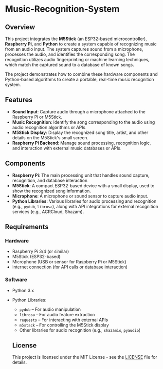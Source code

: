 # Music-Recognition-System

## Overview

This project integrates the **M5Stick** (an ESP32-based microcontroller), **Raspberry Pi**, and **Python** to create a system capable of recognizing music from an audio input. The system captures sound from a microphone, processes the audio, and identifies the corresponding song. The recognition utilizes audio fingerprinting or machine learning techniques, which match the captured sound to a database of known songs.

The project demonstrates how to combine these hardware components and Python-based algorithms to create a portable, real-time music recognition system.

## Features

- **Sound Input**: Capture audio through a microphone attached to the Raspberry Pi or M5Stick.
- **Music Recognition**: Identify the song corresponding to the audio using audio recognition algorithms or APIs.
- **M5Stick Display**: Display the recognized song title, artist, and other details on the M5Stick's small screen.
- **Raspberry Pi Backend**: Manage sound processing, recognition logic, and interaction with external music databases or APIs.

## Components

- **Raspberry Pi**: The main processing unit that handles sound capture, recognition, and database interaction.
- **M5Stick**: A compact ESP32-based device with a small display, used to show the recognized song information.
- **Microphone**: A microphone or sound sensor to capture audio input.
- **Python Libraries**: Various libraries for audio processing and recognition (e.g., `pydub`, `librosa`), along with API integrations for external recognition services (e.g., ACRCloud, Shazam).

## Requirements

### Hardware

- Raspberry Pi 3/4 (or similar)
- M5Stick (ESP32-based)
- Microphone (USB or sensor for Raspberry Pi or M5Stick)
- Internet connection (for API calls or database interaction)

### Software

- Python 3.x
- Python Libraries:
  - `pydub` – For audio manipulation
  - `librosa` – For audio feature extraction
  - `requests` – For interacting with external APIs
  - `m5stack` – For controlling the M5Stick display
  - Other libraries for audio recognition (e.g., `shazamio`, `pyaudio`)
 
  ## License
  This project is licensed under the MIT License - see the [LICENSE](LICENSE) file for details.
